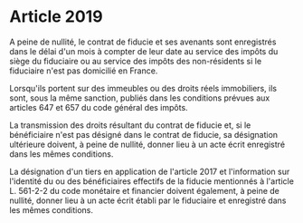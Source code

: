 # Article 2019

A peine de nullité, le contrat de fiducie et ses avenants sont enregistrés dans le délai d'un mois à compter de leur date au service des impôts du siège du fiduciaire ou au service des impôts des non-résidents si le fiduciaire n'est pas domicilié en France.

Lorsqu'ils portent sur des immeubles ou des droits réels immobiliers, ils sont, sous la même sanction, publiés dans les conditions prévues aux articles 647 et 657 du code général des impôts.

La transmission des droits résultant du contrat de fiducie et, si le bénéficiaire n'est pas désigné dans le contrat de fiducie, sa désignation ultérieure doivent, à peine de nullité, donner lieu à un acte écrit enregistré dans les mêmes conditions.

La désignation d'un tiers en application de l'article 2017 et l'information sur l'identité du ou des bénéficiaires effectifs de la fiducie mentionnés à l'article L. 561-2-2 du code monétaire et financier doivent également, à peine de nullité, donner lieu à un acte écrit établi par le fiduciaire et enregistré dans les mêmes conditions.
